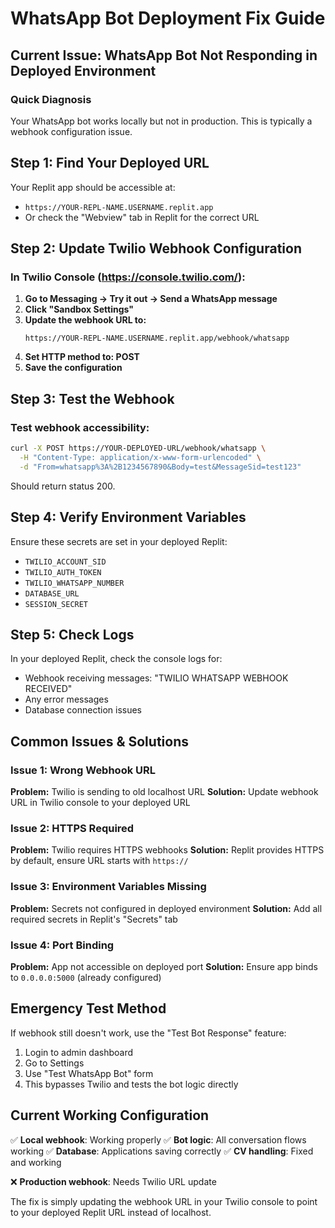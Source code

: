 # WhatsApp Bot Deployment Fix Guide

## Current Issue: WhatsApp Bot Not Responding in Deployed Environment

### Quick Diagnosis
Your WhatsApp bot works locally but not in production. This is typically a webhook configuration issue.

## Step 1: Find Your Deployed URL
Your Replit app should be accessible at:
- `https://YOUR-REPL-NAME.USERNAME.replit.app`
- Or check the "Webview" tab in Replit for the correct URL

## Step 2: Update Twilio Webhook Configuration

### In Twilio Console (https://console.twilio.com/):

1. **Go to Messaging → Try it out → Send a WhatsApp message**
2. **Click "Sandbox Settings"**
3. **Update the webhook URL to:**
   ```
   https://YOUR-REPL-NAME.USERNAME.replit.app/webhook/whatsapp
   ```
4. **Set HTTP method to: POST**
5. **Save the configuration**

## Step 3: Test the Webhook

### Test webhook accessibility:
```bash
curl -X POST https://YOUR-DEPLOYED-URL/webhook/whatsapp \
  -H "Content-Type: application/x-www-form-urlencoded" \
  -d "From=whatsapp%3A%2B1234567890&Body=test&MessageSid=test123"
```

Should return status 200.

## Step 4: Verify Environment Variables

Ensure these secrets are set in your deployed Replit:
- `TWILIO_ACCOUNT_SID`
- `TWILIO_AUTH_TOKEN` 
- `TWILIO_WHATSAPP_NUMBER`
- `DATABASE_URL`
- `SESSION_SECRET`

## Step 5: Check Logs

In your deployed Replit, check the console logs for:
- Webhook receiving messages: "TWILIO WHATSAPP WEBHOOK RECEIVED"
- Any error messages
- Database connection issues

## Common Issues & Solutions

### Issue 1: Wrong Webhook URL
**Problem:** Twilio is sending to old localhost URL
**Solution:** Update webhook URL in Twilio console to your deployed URL

### Issue 2: HTTPS Required
**Problem:** Twilio requires HTTPS webhooks
**Solution:** Replit provides HTTPS by default, ensure URL starts with `https://`

### Issue 3: Environment Variables Missing
**Problem:** Secrets not configured in deployed environment
**Solution:** Add all required secrets in Replit's "Secrets" tab

### Issue 4: Port Binding
**Problem:** App not accessible on deployed port
**Solution:** Ensure app binds to `0.0.0.0:5000` (already configured)

## Emergency Test Method

If webhook still doesn't work, use the "Test Bot Response" feature:
1. Login to admin dashboard
2. Go to Settings
3. Use "Test WhatsApp Bot" form
4. This bypasses Twilio and tests the bot logic directly

## Current Working Configuration

✅ **Local webhook**: Working properly
✅ **Bot logic**: All conversation flows working
✅ **Database**: Applications saving correctly
✅ **CV handling**: Fixed and working

❌ **Production webhook**: Needs Twilio URL update

The fix is simply updating the webhook URL in your Twilio console to point to your deployed Replit URL instead of localhost.